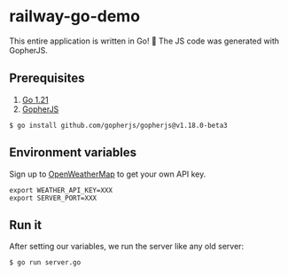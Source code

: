 # railway-go-demo
This entire application is written in Go! 🥳 
The JS code was generated with GopherJS. 

## Prerequisites
1. [Go 1.21](https://go.dev/doc/install)
1. [GopherJS](https://github.com/gopherjs/gopherjs) 
```
$ go install github.com/gopherjs/gopherjs@v1.18.0-beta3
```

## Environment variables 
Sign up to [OpenWeatherMap](https://openweathermap.org/appid) to get your own API key. 
```
export WEATHER_API_KEY=XXX
export SERVER_PORT=XXX
```

## Run it 
After setting our variables, we run the server like any old server:
```
$ go run server.go
```
